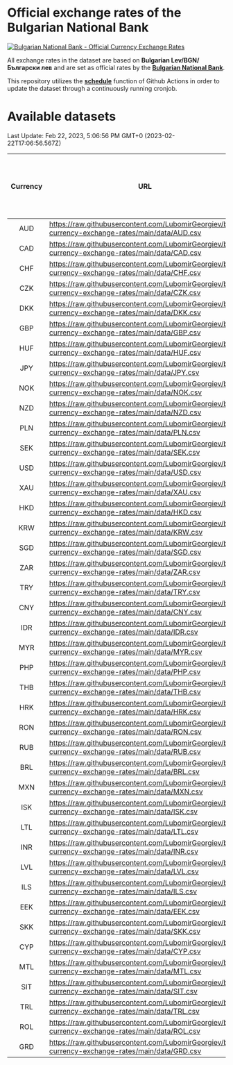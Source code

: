 # Official exchange rates of the Bulgarian National Bank

[![Bulgarian National Bank - Official Currency Exchange Rates](https://github.com/LubomirGeorgiev/bnb-currency-exchange-rates/actions/workflows/update-rates.yml/badge.svg?branch=main)](https://github.com/LubomirGeorgiev/bnb-currency-exchange-rates/actions/workflows/update-rates.yml)

All exchange rates in the dataset are based on **Bulgarian Lev/BGN/Български лев** and are set as official rates by the [**Bulgarian National Bank**](https://www.bnb.bg/Statistics/StExternalSector/StExchangeRates/StERForeignCurrencies/index.htm?toLang=_EN).

This repository utilizes the [**schedule**](https://docs.github.com/en/actions/reference/events-that-trigger-workflows) function of Github Actions in order to update the dataset through a continuously running cronjob.

# Available datasets

<!-- START LINKS (DO NOT EVER FU*ING DELETE THIS COMMENT FOR THE LOVE OF YOUR LIFE!!! IF YOU ARE CURIOS HOW IT WORKS, YOU CAN HAVE A LOOK AT ./src/updateReadme.ts) -->

Last Update: Feb 22, 2023, 5:06:56 PM GMT+0 (2023-02-22T17:06:56.567Z)

| Currency | URL                                                                                             | Number of records | Number of missing days that were filled in |
| :------: | ----------------------------------------------------------------------------------------------- | :---------------: | :----------------------------------------: |
|   AUD    | https://raw.githubusercontent.com/LubomirGeorgiev/bnb-currency-exchange-rates/main/data/AUD.csv |       8771        |                    2703                    |
|   CAD    | https://raw.githubusercontent.com/LubomirGeorgiev/bnb-currency-exchange-rates/main/data/CAD.csv |       8771        |                    2703                    |
|   CHF    | https://raw.githubusercontent.com/LubomirGeorgiev/bnb-currency-exchange-rates/main/data/CHF.csv |       8771        |                    2703                    |
|   CZK    | https://raw.githubusercontent.com/LubomirGeorgiev/bnb-currency-exchange-rates/main/data/CZK.csv |       8771        |                    2703                    |
|   DKK    | https://raw.githubusercontent.com/LubomirGeorgiev/bnb-currency-exchange-rates/main/data/DKK.csv |       8771        |                    2703                    |
|   GBP    | https://raw.githubusercontent.com/LubomirGeorgiev/bnb-currency-exchange-rates/main/data/GBP.csv |       8771        |                    2703                    |
|   HUF    | https://raw.githubusercontent.com/LubomirGeorgiev/bnb-currency-exchange-rates/main/data/HUF.csv |       8771        |                    2703                    |
|   JPY    | https://raw.githubusercontent.com/LubomirGeorgiev/bnb-currency-exchange-rates/main/data/JPY.csv |       8771        |                    2703                    |
|   NOK    | https://raw.githubusercontent.com/LubomirGeorgiev/bnb-currency-exchange-rates/main/data/NOK.csv |       8771        |                    2703                    |
|   NZD    | https://raw.githubusercontent.com/LubomirGeorgiev/bnb-currency-exchange-rates/main/data/NZD.csv |       8771        |                    2703                    |
|   PLN    | https://raw.githubusercontent.com/LubomirGeorgiev/bnb-currency-exchange-rates/main/data/PLN.csv |       8771        |                    2703                    |
|   SEK    | https://raw.githubusercontent.com/LubomirGeorgiev/bnb-currency-exchange-rates/main/data/SEK.csv |       8771        |                    2703                    |
|   USD    | https://raw.githubusercontent.com/LubomirGeorgiev/bnb-currency-exchange-rates/main/data/USD.csv |       8771        |                    2703                    |
|   XAU    | https://raw.githubusercontent.com/LubomirGeorgiev/bnb-currency-exchange-rates/main/data/XAU.csv |       8771        |                    2705                    |
|   HKD    | https://raw.githubusercontent.com/LubomirGeorgiev/bnb-currency-exchange-rates/main/data/HKD.csv |       8469        |                    2612                    |
|   KRW    | https://raw.githubusercontent.com/LubomirGeorgiev/bnb-currency-exchange-rates/main/data/KRW.csv |       8469        |                    2612                    |
|   SGD    | https://raw.githubusercontent.com/LubomirGeorgiev/bnb-currency-exchange-rates/main/data/SGD.csv |       8469        |                    2612                    |
|   ZAR    | https://raw.githubusercontent.com/LubomirGeorgiev/bnb-currency-exchange-rates/main/data/ZAR.csv |       8469        |                    2612                    |
|   TRY    | https://raw.githubusercontent.com/LubomirGeorgiev/bnb-currency-exchange-rates/main/data/TRY.csv |       6951        |                    2142                    |
|   CNY    | https://raw.githubusercontent.com/LubomirGeorgiev/bnb-currency-exchange-rates/main/data/CNY.csv |       6831        |                    2106                    |
|   IDR    | https://raw.githubusercontent.com/LubomirGeorgiev/bnb-currency-exchange-rates/main/data/IDR.csv |       6831        |                    2106                    |
|   MYR    | https://raw.githubusercontent.com/LubomirGeorgiev/bnb-currency-exchange-rates/main/data/MYR.csv |       6831        |                    2106                    |
|   PHP    | https://raw.githubusercontent.com/LubomirGeorgiev/bnb-currency-exchange-rates/main/data/PHP.csv |       6831        |                    2106                    |
|   THB    | https://raw.githubusercontent.com/LubomirGeorgiev/bnb-currency-exchange-rates/main/data/THB.csv |       6831        |                    2106                    |
|   HRK    | https://raw.githubusercontent.com/LubomirGeorgiev/bnb-currency-exchange-rates/main/data/HRK.csv |       6777        |                    2089                    |
|   RON    | https://raw.githubusercontent.com/LubomirGeorgiev/bnb-currency-exchange-rates/main/data/RON.csv |       6772        |                    2088                    |
|   RUB    | https://raw.githubusercontent.com/LubomirGeorgiev/bnb-currency-exchange-rates/main/data/RUB.csv |       6475        |                    1994                    |
|   BRL    | https://raw.githubusercontent.com/LubomirGeorgiev/bnb-currency-exchange-rates/main/data/BRL.csv |       5859        |                    1807                    |
|   MXN    | https://raw.githubusercontent.com/LubomirGeorgiev/bnb-currency-exchange-rates/main/data/MXN.csv |       5859        |                    1807                    |
|   ISK    | https://raw.githubusercontent.com/LubomirGeorgiev/bnb-currency-exchange-rates/main/data/ISK.csv |       5652        |                    1747                    |
|   LTL    | https://raw.githubusercontent.com/LubomirGeorgiev/bnb-currency-exchange-rates/main/data/LTL.csv |       5506        |                    1683                    |
|   INR    | https://raw.githubusercontent.com/LubomirGeorgiev/bnb-currency-exchange-rates/main/data/INR.csv |       5494        |                    1695                    |
|   LVL    | https://raw.githubusercontent.com/LubomirGeorgiev/bnb-currency-exchange-rates/main/data/LVL.csv |       5141        |                    1569                    |
|   ILS    | https://raw.githubusercontent.com/LubomirGeorgiev/bnb-currency-exchange-rates/main/data/ILS.csv |       4413        |                    1371                    |
|   EEK    | https://raw.githubusercontent.com/LubomirGeorgiev/bnb-currency-exchange-rates/main/data/EEK.csv |       4355        |                    1329                    |
|   SKK    | https://raw.githubusercontent.com/LubomirGeorgiev/bnb-currency-exchange-rates/main/data/SKK.csv |       2970        |                    912                     |
|   CYP    | https://raw.githubusercontent.com/LubomirGeorgiev/bnb-currency-exchange-rates/main/data/CYP.csv |       2908        |                    892                     |
|   MTL    | https://raw.githubusercontent.com/LubomirGeorgiev/bnb-currency-exchange-rates/main/data/MTL.csv |       2606        |                    801                     |
|   SIT    | https://raw.githubusercontent.com/LubomirGeorgiev/bnb-currency-exchange-rates/main/data/SIT.csv |       2544        |                    780                     |
|   TRL    | https://raw.githubusercontent.com/LubomirGeorgiev/bnb-currency-exchange-rates/main/data/TRL.csv |       1818        |                    559                     |
|   ROL    | https://raw.githubusercontent.com/LubomirGeorgiev/bnb-currency-exchange-rates/main/data/ROL.csv |       1697        |                    524                     |
|   GRD    | https://raw.githubusercontent.com/LubomirGeorgiev/bnb-currency-exchange-rates/main/data/GRD.csv |        361        |                    109                     |

<!-- END LINKS (DO NOT EVER FU*ING DELETE THIS COMMENT FOR THE LOVE OF YOUR LIFE!!! IF YOU ARE CURIOS HOW IT WORKS, YOU CAN HAVE A LOOK AT ./src/updateReadme.ts) -->
